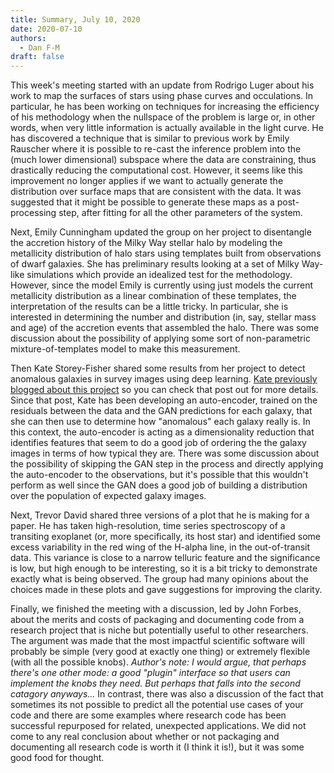 ```yaml
---
title: Summary, July 10, 2020
date: 2020-07-10
authors:
  - Dan F-M
draft: false
---
```


This week's meeting started with an update from Rodrigo Luger about his work to map the surfaces of stars using phase curves and occulations.
In particular, he has been working on techniques for increasing the efficiency of his methodology when the nullspace of the problem is large or, in other words, when very little information is actually available in the light curve.
He has discovered a technique that is similar to previous work by Emily Rauscher where it is possible to re-cast the inference problem into the (much lower dimensional) subspace where the data are constraining, thus drastically reducing the computational cost.
However, it seems like this improvement no longer applies if we want to actually generate the distribution over surface maps that are consistent with the data.
It was suggested that it might be possible to generate these maps as a post-processing step, after fitting for all the other parameters of the system.

Next, Emily Cunningham updated the group on her project to disentangle the accretion history of the Milky Way stellar halo by modeling the metallicity distribution of halo stars using templates built from observations of dwarf galaxies.
She has preliminary results looking at a set of Milky Way-like simulations which provide an idealized test for the methodology.
However, since the model Emily is currently using just models the current metallicity distribution as a linear combination of these templates, the interpretation of the results can be a little tricky.
In particular, she is interested in determining the number and distribution (in, say, stellar mass and age) of the accretion events that assembled the halo.
There was some discussion about the possibility of applying some sort of non-parametric mixture-of-templates model to make this measurement.

Then Kate Storey-Fisher shared some results from her project to detect anomalous galaxies in survey images using deep learning.
[Kate previously blogged about this project](/posts/2019-08-23-anomalies/) so you can check that post out for more details.
Since that post, Kate has been developing an auto-encoder, trained on the residuals between the data and the GAN predictions for each galaxy, that she can then use to determine how "anomalous" each galaxy really is.
In this context, the auto-encoder is acting as a dimensionality reduction that identifies features that seem to do a good job of ordering the the galaxy images in terms of how typical they are.
There was some discussion about the possibility of skipping the GAN step in the process and directly applying the auto-encoder to the observations, but it's possible that this wouldn't perform as well since the GAN does a good job of building a distribution over the population of expected galaxy images.

Next, Trevor David shared three versions of a plot that he is making for a paper.
He has taken high-resolution, time series spectroscopy of a transiting exoplanet (or, more specifically, its host star) and identified some excess variability in the red wing of the H-alpha line, in the out-of-transit data.
This variance is close to a narrow telluric feature and the significance is low, but high enough to be interesting, so it is a bit tricky to demonstrate exactly what is being observed.
The group had many opinions about the choices made in these plots and gave suggestions for improving the clarity.

Finally, we finished the meeting with a discussion, led by John Forbes, about the merits and costs of packaging and documenting code from a research project that is niche but potentially useful to other researchers.
The argument was made that the most impactful scientific software will probably be simple (very good at exactly one thing) or extremely flexible (with all the possible knobs).
_Author's note: I would argue, that perhaps there's one other mode: a good "plugin" interface so that users can implement the knobs they need. But perhaps that falls into the second catagory anyways..._
In contrast, there was also a discussion of the fact that sometimes its not possible to predict all the potential use cases of your code and there are some examples where research code has been successful repurposed for related, unexpected applications.
We did not come to any real conclusion about whether or not packaging and documenting all research code is worth it (I think it is!), but it was some good food for thought.
